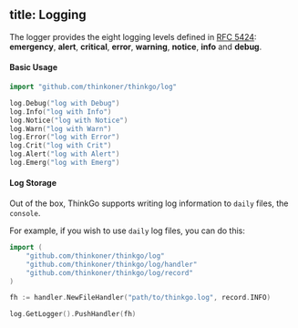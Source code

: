 title: Logging
---

The logger provides the eight logging levels defined in [RFC 5424]( https://tools.ietf.org/html/rfc5424 ): **emergency**, **alert**, **critical**, **error**, **warning**, **notice**, **info** and **debug**.

#### Basic Usage

```go
import "github.com/thinkoner/thinkgo/log"

log.Debug("log with Debug")
log.Info("log with Info")
log.Notice("log with Notice")
log.Warn("log with Warn")
log.Error("log with Error")
log.Crit("log with Crit")
log.Alert("log with Alert")
log.Emerg("log with Emerg")
```

#### Log Storage

Out of the box, ThinkGo supports writing log information to `daily` files, the `console`.

For example, if you wish to use `daily` log files, you can do this: 

```go
import (
	"github.com/thinkoner/thinkgo/log"
	"github.com/thinkoner/thinkgo/log/handler"
	"github.com/thinkoner/thinkgo/log/record"
)

fh := handler.NewFileHandler("path/to/thinkgo.log", record.INFO)

log.GetLogger().PushHandler(fh)
```
